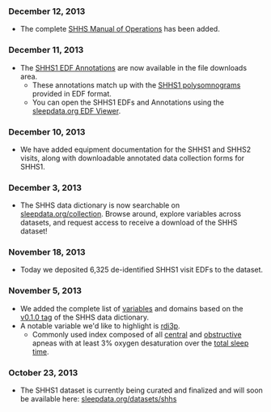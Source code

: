 ### December 12, 2013

- The complete [SHHS Manual of Operations](:pages_path:/mop/6-00-mop-toc.md) has been added.

### December 11, 2013

- The [SHHS1 EDF Annotations](:datasets_path:/shhs/files/annotations_shhs1) are now available in the file downloads area.
  - These annotations match up with the [SHHS1 polysomnograms](:datasets_path:/shhs/files/edf_shhs1) provided in EDF format.
  - You can open the SHHS1 EDFs and Annotations using the [sleepdata.org EDF Viewer](:tools_path:/sleep_portal_viewer).

### December 10, 2013

- We have added equipment documentation for the SHHS1 and SHHS2 visits, along with downloadable annotated data collection forms for SHHS1.

### December 3, 2013

- The SHHS data dictionary is now searchable on [sleepdata.org/collection](/collection). Browse around, explore variables across datasets, and request access to receive a download of the SHHS dataset!

### November 18, 2013

- Today we deposited 6,325 de-identified SHHS1 visit EDFs to the dataset.

### November 5, 2013

- We added the complete list of [variables](/collection) and domains based on the [v0.1.0 tag](https://github.com/sleepepi/shhs-data-dictionary/tree/v0.1.0) of the SHHS data dictionary.
- A notable variable we'd like to highlight is [rdi3p](/collection?s=rdi3p).
    - Commonly used index composed of all [central](/collection?s=central+3%25) and [obstructive](/collection?s=obstructive+3%25) apneas with at least 3% oxygen desaturation over the [total sleep time](/collection?s=slpprdp).


### October 23, 2013

- The SHHS1 dataset is currently being curated and finalized and will soon be available here: [sleepdata.org/datasets/shhs](:datasets_path:/shhs)
